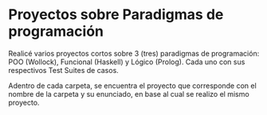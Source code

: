 # Proyectos sobre Paradigmas de programación 
Realicé varios proyectos cortos sobre 3 (tres) paradigmas de programación: POO (Wollock), Funcional (Haskell) y Lógico (Prolog). Cada uno con sus respectivos Test Suites de casos. 


Adentro de cada carpeta, se encuentra el proyecto que corresponde con el nombre de la carpeta y su enunciado, en base al cual se realizo el mismo proyecto.
